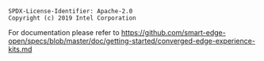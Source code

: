 ```text
SPDX-License-Identifier: Apache-2.0
Copyright (c) 2019 Intel Corporation
```

For documentation please refer to https://github.com/smart-edge-open/specs/blob/master/doc/getting-started/converged-edge-experience-kits.md

